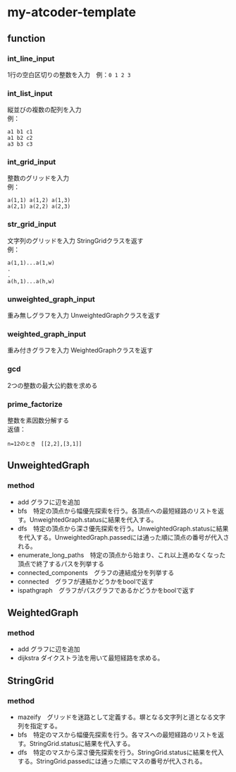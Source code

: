 # my-atcoder-template

## function
### int_line_input‎
1行の空白区切りの整数を入力　例：`0 1 2 3`
### int_list_input‎
縦並びの複数の配列を入力
<br>例：
```
a1 b1 c1
a1 b2 c2
a3 b3 c3
```
### int_grid_input
整数のグリッドを入力
<br>例：
```
a(1,1) a(1,2) a(1,3)
a(2,1) a(2,2) a(2,3)
```
### str_grid_input
文字列のグリッドを入力
StringGridクラスを返す
<br>例：
```
a(1,1)...a(1,w)
.
.
a(h,1)...a(h,w)
```
### unweighted_graph_input
重み無しグラフを入力
UnweightedGraphクラスを返す
### weighted_graph_input
重み付きグラフを入力
WeightedGraphクラスを返す
### gcd
2つの整数の最大公約数を求める
### prime_factorize
整数を素因数分解する
<br>返値：
```
n=12のとき　[[2,2],[3,1]]
```
## UnweightedGraph
### method
- add グラフに辺を追加
- bfs　特定の頂点から幅優先探索を行う。各頂点への最短経路のリストを返す。UnweightedGraph.statusに結果を代入する。
- dfs　特定の頂点から深さ優先探索を行う。UnweightedGraph.statusに結果を代入する。UnweightedGraph.passedには通った順に頂点の番号が代入される。
- enumerate_long_paths‎　特定の頂点から始まり、これ以上進めなくなった頂点で終了するパスを列挙する
- connected_components　グラフの連結成分を列挙する
- connected　グラフが連結かどうかをboolで返す
- ispathgraph　グラフがパスグラフであるかどうかをboolで返す
## WeightedGraph
### method
- add グラフに辺を追加
- dijkstra ダイクストラ法を用いて最短経路を求める。
## StringGrid
### method
- mazeify　グリッドを迷路として定義する。塀となる文字列と道となる文字列を指定する。
- bfs　特定のマスから幅優先探索を行う。各マスへの最短経路のリストを返す。StringGrid.statusに結果を代入する。
- dfs　特定のマスから深さ優先探索を行う。StringGrid.statusに結果を代入する。StringGrid.passedには通った順にマスの番号が代入される。
